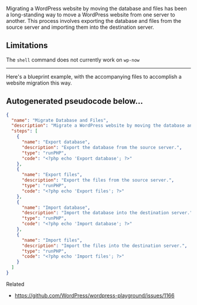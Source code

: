 Migrating a WordPress website by moving the database and files has been a long-standing way to move a WordPress website from one server to another. This process involves exporting the database and files from the source server and importing them into the destination server. 

## Limitations
The `shell` command does not currently work on `wp-now`

---

Here's a blueprint example, with the accompanying files to accomplish a website migration this way. 

## Autogenerated pseudocode below...

```json
{
  "name": "Migrate Database and Files",
  "description": "Migrate a WordPress website by moving the database and files.",
  "steps": [
    {
      "name": "Export database",
      "description": "Export the database from the source server.",
      "type": "runPHP",
      "code": "<?php echo 'Export database'; ?>"
    },
    {
      "name": "Export files",
      "description": "Export the files from the source server.",
      "type": "runPHP",
      "code": "<?php echo 'Export files'; ?>"
    },
    {
      "name": "Import database",
      "description": "Import the database into the destination server.",
      "type": "runPHP",
      "code": "<?php echo 'Import database'; ?>"
    },
    {
      "name": "Import files",
      "description": "Import the files into the destination server.",
      "type": "runPHP",
      "code": "<?php echo 'Import files'; ?>"
    }
  ]
}
```

Related
- https://github.com/WordPress/wordpress-playground/issues/1166